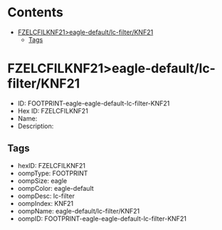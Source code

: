 



Contents
========

* [FZELCFILKNF21>eagle-default/lc-filter/KNF21](#fzelcfilknf21eagle-defaultlc-filterknf21)
	* [Tags](#tags)

# FZELCFILKNF21>eagle-default/lc-filter/KNF21

- ID: FOOTPRINT-eagle-eagle-default-lc-filter-KNF21
- Hex ID: FZELCFILKNF21
- Name: 
- Description: 

## Tags

- hexID: FZELCFILKNF21
- oompType: FOOTPRINT
- oompSize: eagle
- oompColor: eagle-default
- oompDesc: lc-filter
- oompIndex: KNF21
- oompName: eagle-default/lc-filter/KNF21
- oompID: FOOTPRINT-eagle-eagle-default-lc-filter-KNF21
